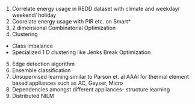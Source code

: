 1. Correlate energy usage in REDD dataset with climate and weekday/ weekend/ holiday
2. Coorelate energy usage with PIR etc. on Smart*
3. 2 dimensional Combinatorial Optimization 
4. Clustering
 * Class imbalance
 * Specialized 1 D clustering like Jenks Break Optimization
5. Edge detection algorithm
6. Ensemble classification
7. Unsupervised learning similar to Parson et. al AAAI for thermal element based 
appliances such as AC, Geyser, Micro
8. Dependencies amongst different appliances- structure learning
9. Distributed NILM

